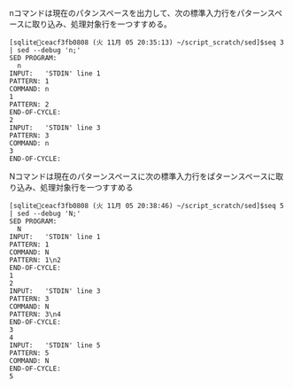 nコマンドは現在のパタンスペースを出力して、次の標準入力行をパターンスペースに取り込み、処理対象行を一つすすめる。
```
[sqlite💜ceacf3fb0808 (火 11月 05 20:35:13) ~/script_scratch/sed]$seq 3 | sed --debug 'n;'
SED PROGRAM:
  n
INPUT:   'STDIN' line 1
PATTERN: 1
COMMAND: n
1
PATTERN: 2
END-OF-CYCLE:
2
INPUT:   'STDIN' line 3
PATTERN: 3
COMMAND: n
3
END-OF-CYCLE:
```

Nコマンドは現在のパターンスペースに次の標準入力行をぱターンスペースに取り込み、処理対象行を一つすすめる
```
[sqlite💜ceacf3fb0808 (火 11月 05 20:38:46) ~/script_scratch/sed]$seq 5 | sed --debug 'N;'
SED PROGRAM:
  N
INPUT:   'STDIN' line 1
PATTERN: 1
COMMAND: N
PATTERN: 1\n2
END-OF-CYCLE:
1
2
INPUT:   'STDIN' line 3
PATTERN: 3
COMMAND: N
PATTERN: 3\n4
END-OF-CYCLE:
3
4
INPUT:   'STDIN' line 5
PATTERN: 5
COMMAND: N
END-OF-CYCLE:
5

```
